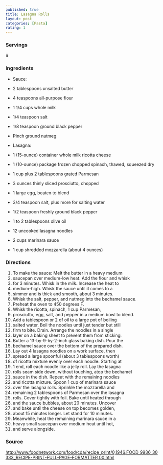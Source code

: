 ```yaml
---
published: true
title: Lasagna Rolls
layout: post
categories: [Pasta]
rating: 1
---
```

### Servings
6

### Ingredients
- Sauce:

- 2 tablespoons unsalted butter
- 4 teaspoons all-purpose flour
- 1 1/4 cups whole milk
- 1/4 teaspoon salt
- 1/8 teaspoon ground black pepper
- Pinch ground nutmeg
- Lasagna:

- 1 (15-ounce) container whole milk ricotta cheese
- 1 (10-ounce) package frozen chopped spinach, thawed, squeezed dry
- 1 cup plus 2 tablespoons grated Parmesan
- 3 ounces thinly sliced prosciutto, chopped
- 1 large egg, beaten to blend
- 3/4 teaspoon salt, plus more for salting water
- 1/2 teaspoon freshly ground black pepper
- 1 to 2 tablespoons olive oil
- 12 uncooked lasagna noodles
- 2 cups marinara sauce
- 1 cup shredded mozzarella (about 4 ounces)



### Directions
1. To make the sauce: Melt the butter in a heavy medium
2. saucepan over medium-low heat. Add the flour and whisk
3. for 3 minutes. Whisk in the milk. Increase the heat to
4. medium-high. Whisk the sauce until it comes to a
5. simmer and is thick and smooth, about 3 minutes.
6. Whisk the salt, pepper, and nutmeg into the bechamel sauce.
7. Preheat the oven to 450 degrees F.
8. Whisk the ricotta, spinach, 1 cup Parmesan,
9. prosciutto, egg, salt, and pepper in a medium bowl to blend.
10. Add a tablespoon or 2 of oil to a large pot of boiling
11. salted water. Boil the noodles until just tender but still
12. firm to bite. Drain. Arrange the noodles in a single
13. layer on a baking sheet to prevent them from sticking.
14. Butter a 13-by-9-by-2-inch glass baking dish. Pour the
15. bechamel sauce over the bottom of the prepared dish.
16. Lay out 4 lasagna noodles on a work surface, then
17. spread a large spoonful (about 3 tablespoons worth)
18. of ricotta mixture evenly over each noodle. Starting at
19. 1 end, roll each noodle like a jelly roll. Lay the lasagna
20. rolls seam side down, without touching, atop the bechamel
21. sauce in the dish. Repeat with the remaining noodles
22. and ricotta mixture. Spoon 1 cup of marinara sauce
23. over the lasagna rolls. Sprinkle the mozzarella and
24. remaining 2 tablespoons of Parmesan over the lasagna
25. rolls. Cover tightly with foil. Bake until heated through
26. and the sauce bubbles, about 20 minutes. Uncover
27. and bake until the cheese on top becomes golden,
28. about 15 minutes longer. Let stand for 10 minutes.
29. Meanwhile, heat the remaining marinara sauce in a
30. heavy small saucepan over medium heat until hot,
31. and serve alongside.

### Source
<a href="http://www.foodnetwork.com/food/cda/recipe_print/0,1946,FOOD_9936_30333_RECIPE-PRINT-FULL-PAGE-FORMATTER,00.html" target="new">http://www.foodnetwork.com/food/cda/recipe_print/0,1946,FOOD_9936_30333_RECIPE-PRINT-FULL-PAGE-FORMATTER,00.html</a>
